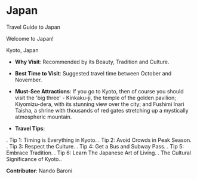 # Japan
Travel Guide to Japan

Welcome to Japan!

Kyoto, Japan

  - **Why Visit**: Recommended by its Beauty, Tradition and Culture.
    
  - **Best Time to Visit**: Suggested travel time between October and November.
    
  - **Must-See Attractions**: If you go to Kyoto, then of course you should visit the 'big three' - Kinkaku-ji, the temple of the golden pavilion; Kiyomizu-dera, with its stunning view over the city; and Fushimi Inari Taisha, a shrine with thousands of red gates stretching up a mystically atmospheric mountain.
    
  - **Travel Tips**:

. Tip 1: Timing is Everything in Kyoto.
. Tip 2: Avoid Crowds in Peak Season.
. Tip 3: Respect the Culture.
. Tip 4: Get a Bus and Subway Pass.
. Tip 5: Embrace Tradition.
. Tip 6: Learn The Japanese Art of Living.
. The Cultural Significance of Kyoto..
  
**Contributor**: Nando Baroni
